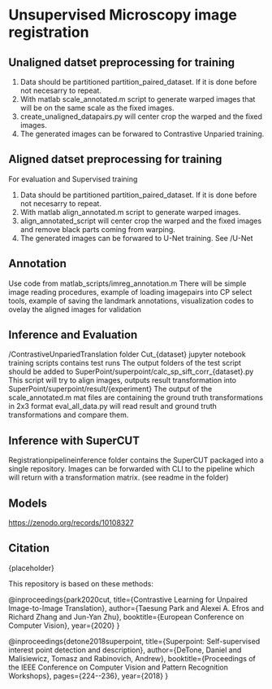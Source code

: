 # Unsupervised Microscopy image registration

## Unaligned datset preprocessing for training

1. Data should be partitioned partition_paired_dataset. If it is done before not necesarry to repeat.
2. With matlab scale_annotated.m script to generate warped images that will be on the same scale as the fixed images.
3. create_unaligned_datapairs.py will center crop the warped and the fixed images. 
4. The generated images can be forwared to Contrastive Unparied training.

## Aligned datset preprocessing for training

For evaluation and Supervised training 
1. Data should be partitioned partition_paired_dataset. If it is done before not necesarry to repeat.
2. With matlab align_annotated.m script to generate warped images.
3. align_annotated_script will center crop the warped and the fixed images and remove black parts coming from warping. 
4. The generated images can be forwared to U-Net training.
See /U-Net

## Annotation

Use code from matlab_scripts/imreg_annotation.m
There will be simple image reading procedures,
example of loading imagepairs into CP select tools,
example of saving the landmark annotations,
visualization codes to ovelay the aligned images for validation

## Inference and Evaluation

/ContrastiveUnpariedTranslation folder Cut_{dataset} jupyter notebook training scripts contains test runs
The output folders of the test script should be added to SuperPoint/superpoint/calc_sp_sift_corr_{dataset}.py
This script will try to align images, outputs result transformation into SuperPoint/superpoint/result/{experiment}
The output of the scale_annotated.m mat files are containing the ground truth transformations in 2x3 format
eval_all_data.py will read result and ground truth transformations and compare them.

## Inference with SuperCUT

Registrationpipelineinference folder contains the SuperCUT packaged into a single repository.
Images can be forwarded with CLI to the pipeline which will return with a transformation matrix.
(see readme in the folder)


## Models


https://zenodo.org/records/10108327



## Citation

{placeholder}


This repository is based on these methods:

@inproceedings{park2020cut,
  title={Contrastive Learning for Unpaired Image-to-Image Translation},
  author={Taesung Park and Alexei A. Efros and Richard Zhang and Jun-Yan Zhu},
  booktitle={European Conference on Computer Vision},
  year={2020}
}

@inproceedings{detone2018superpoint,
  title={Superpoint: Self-supervised interest point detection and description},
  author={DeTone, Daniel and Malisiewicz, Tomasz and Rabinovich, Andrew},
  booktitle={Proceedings of the IEEE Conference on Computer Vision and Pattern Recognition Workshops},
  pages={224--236},
  year={2018}
}
